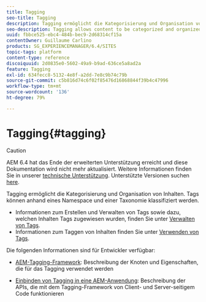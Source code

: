 ```yaml
---
title: Tagging
seo-title: Tagging
description: Tagging ermöglicht die Kategorisierung und Organisation von Inhalten
seo-description: Tagging allows content to be categorized and organized
uuid: fbbce525-ebc4-484b-bec9-2d68314cf15a
contentOwner: Guillaume Carlino
products: SG_EXPERIENCEMANAGER/6.4/SITES
topic-tags: platform
content-type: reference
discoiquuid: 2d0835e0-5602-49a9-b9ad-636ce5a8ad2a
feature: Tagging
exl-id: 634fecc8-5132-4e8f-a2dd-7e8c9b74c79b
source-git-commit: c5b816d74c6f02f85476d16868844f39b4c47996
workflow-type: tm+mt
source-wordcount: '136'
ht-degree: 79%

---
```


# Tagging{#tagging}

>[!CAUTION]
>
>AEM 6.4 hat das Ende der erweiterten Unterstützung erreicht und diese Dokumentation wird nicht mehr aktualisiert. Weitere Informationen finden Sie in unserer [technische Unterstützung](https://helpx.adobe.com/de/support/programs/eol-matrix.html). Unterstützte Versionen suchen [here](https://experienceleague.adobe.com/docs/?lang=de).

Tagging ermöglicht die Kategorisierung und Organisation von Inhalten. Tags können anhand eines Namespace und einer Taxonomie klassifiziert werden.

* Informationen zum Erstellen und Verwalten von Tags sowie dazu, welchen Inhalten Tags zugewiesen wurden, finden Sie unter [Verwalten von Tags](/help/sites-administering/tags.md).
* Informationen zum Taggen von Inhalten finden Sie unter [Verwenden von Tags](/help/sites-authoring/tags.md).

Die folgenden Informationen sind für Entwickler verfügbar:

* [AEM-Tagging-Framework](/help/sites-developing/framework.md): Beschreibung der Knoten und Eigenschaften, die für das Tagging verwendet werden

* [Einbinden von Tagging in eine AEM-Anwendung](/help/sites-developing/building.md): Beschreibung der APIs, die mit dem Tagging-Framework von Client- und Server-seitigem Code funktionieren

